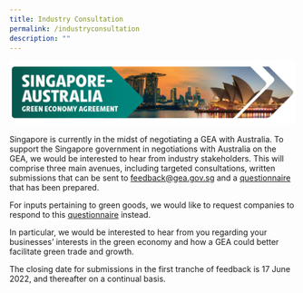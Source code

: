 ```yaml
---
title: Industry Consultation
permalink: /industryconsultation
description: ""
---
```

![](/images/GEA%20banner.jpeg)

Singapore is currently in the midst of negotiating a GEA with Australia. To support the Singapore government in negotiations with Australia on the GEA, we would be interested to hear from industry stakeholders. This will comprise three main avenues, including targeted consultations, written submissions that can be sent to [feedback@gea.gov.sg](feedback@gea.gov.sg) and a [questionnaire](https://form.gov.sg/6267c77f2ca9400012569ea6) that has been prepared. 

For inputs pertaining to green goods, we would like to request companies to respond to this [questionnaire](https://form.gov.sg/61d29e61369b3a0013ccaafb) instead.

In particular, we would be interested to hear from you regarding your businesses’ interests in the green economy and how a GEA could better facilitate green trade and growth. 

The closing date for submissions in the first tranche of feedback is 17 June 2022, and thereafter on a continual basis.